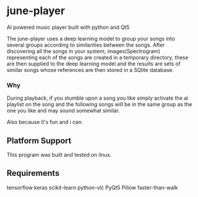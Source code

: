 # june-player
AI powered music player built with python and Qt5

The june-player uses a deep learning model to group your songs into several groups according to similarities between the songs. After discovering all the songs in your system, images(Spectrogram) representing each of the songs are created in a temporary directory, these are then supplied to the deep learning model and the results are sets of similar songs whose references are then stored in a SQlite database.

### Why
During playback, if you stumble upon a song you like simply activate the ai playlist on the song and the following songs will be in the same group as the one you like and may sound somewhat similar.

Also because it's fun and i can.



## Platform Support
This program was built and tested on linux.


## Requirements
tensorflow
keras
scikit-learn
python-vlc
PyQt5
Pillow 
faster-than-walk
